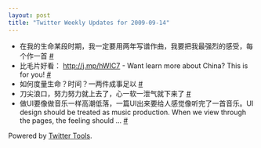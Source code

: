```yaml
---
layout: post
title: "Twitter Weekly Updates for 2009-09-14"
---
```


<ul class="aktt_tweet_digest">
	<li>在我的生命某段时期，我一定要用两年写谱作曲，我要把我最强烈的感受，每个作一首 <a href="http://twitter.com/Joshua_C/statuses/3909413610">#</a></li>
	<li>比毛片好看： <a href="http://j.mp/hWIC7" rel="nofollow">http://j.mp/hWIC7</a> - Want learn more about China? This is for you! <a href="http://twitter.com/Joshua_C/statuses/3863783383">#</a></li>
	<li>如何度量生命？时间？一两件成事足以 <a href="http://twitter.com/Joshua_C/statuses/3862393698">#</a></li>
	<li>刀尖浪口，努力努力就上去了，心一软一泄气就下来了 <a href="http://twitter.com/Joshua_C/statuses/3853702992">#</a></li>
	<li>做UI要像做音乐一样高潮低落，一篇UI出来要给人感觉像听完了一首音乐。UI design should be treated as 	
music production. When we view through the pages, the feeling should ... <a href="http://twitter.com/Joshua_C/statuses/3838776101">#</a></li>
</ul>
<p class="aktt_credit">Powered by <a href="http://alexking.org/projects/wordpress">Twitter Tools</a>.</p>